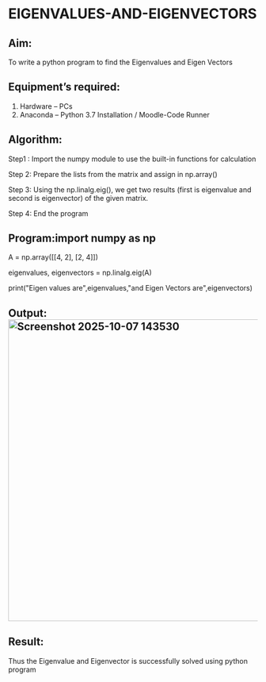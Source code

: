 # EIGENVALUES-AND-EIGENVECTORS
## Aim:
To write a python program to find the Eigenvalues and Eigen Vectors
## Equipment’s required:
1. 	Hardware – PCs
2. 	Anaconda – Python 3.7 Installation / Moodle-Code Runner
## Algorithm:
Step1 :
Import the numpy module to use the built-in functions for calculation

Step 2:
Prepare the lists from the matrix and assign in np.array()

Step 3:
Using the np.linalg.eig(), we get two results (first is eigenvalue and second is eigenvector) of the given matrix.

Step 4:
End the program

## Program:import numpy as np


A = np.array([[4, 2],
              [2, 4]])

eigenvalues, eigenvectors = np.linalg.eig(A)


print("Eigen values are",eigenvalues,"and Eigen Vectors are",eigenvectors)

## Output:<img width="1291" height="608" alt="Screenshot 2025-10-07 143530" src="https://github.com/user-attachments/assets/0242d4a1-57f4-4fb1-ae36-4624014b7c15" />


## Result:
Thus the Eigenvalue and Eigenvector is successfully solved using python program
